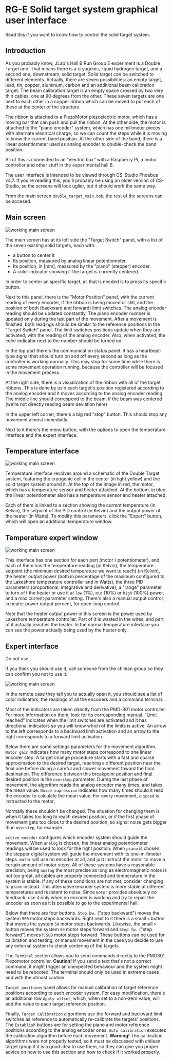 # RG-E Solid target system graphical user interface

Read this if you want to know how to control the solid target system.

## Introduction
As you probably know, JLab's Hall B Run Group E experiment is a Double Target one. That means there is a cryogenic, liquid hydrogen target, and a second one, downstream, solid target. Solid target can be switched to different elements. Actually, there are seven possibilities: an empty target, lead, tin, copper, aluminum, carbon and an additional beam calibration target. The beam calibration target is an empty space crossed by two very thin cables, one at 90 degrees from the other. These seven targets are one next to each other in a copper ribbon which can be moved to put each of these at the center of the structure.

The ribbon is attached to a PiezoMotor piezoelectric motor, which has a moving bar that can push and pull the ribbon. At the other side, the motor is attached to the "piano encoder" system, which has one millimeter pieces with alternate electrical charge, so we can count the steps while it is moving to know the current band position. At the other side of the band, there is a linear potentiometer used as analog encoder to double-check the band position.

All of this is connected to an "electric box" with a Raspberry Pi, a motor controller and other stuff in the experimental hall B.

The user interface is intended to be viewed through CS-Studio Phoebus v4.7. If you're reading this, you'll probably be using an older version of CS-Studio, so the screens will look uglier, but it should work the same way.

From the main screen ``double_target_main.bob``, the rest of the screens can be accesed.

## Main screen

![working main screen](docs/main_interface.png)

The main screen has at its left side the "Target Switch" panel, with a list of the seven existing solid targets, each with:
 - a button to center it
 - Its position, measured by analog linear potentiometer.
 - Its position, in [mm], measured by the "piano" (stepper) encoder.
 - A color indicator showing if the target is currently centered.

In order to center an specific target, all that is needed is to press its specific button.

Next to this panel, there is the "Motor Position" panel, with the current reading of every encoder, if the ribbon is being moved or still, and the position of both (backward and forward) limit switches. The analog encoder reading should be updated constantly. The piano encoder number is updated only during the last part of the movement. After a movement is finished, both readings should be similar to the reference positions in the "Target Switch" panel. The limit switches positions update when they are activated, with the reading of the analog encoder. Also, when activated, the color indicator next to the number should be turned on.

In the top part there's the communication status panel. It has a heartbeat-type signal that should turn on and off every second as long as the controller is working normally. This may stop for some time while there is some movement operation running, because the controller will be focused in the movement process.

At the right side, there is a visualization of the ribbon with all of the target ribbons. This is done by usin each target's position registered according to the analog encoder and it moves according to the analog encoder reading. The middle line should correspond to the beam, if the beam was centered (we're not directly reading beam deviation here)

In the upper left corner, there's a big red "stop" button. This should stop any movement almost immediatly.

Next to it there's the menu button, with the options to open the temperature interface and the expert interface.

## Temperature interface

![working main screen](docs/temperature_interface.png)

Temperature interface revolves around a schematic of the Double Target system, featuring the cryogenic cell in the center (in light yellow) and the solid target system around it. At the top of the image in red, the motor, which has a temperature sensor and heater attached. At the bottom, in blue, the linear potentiometer also has a temperature sensor and heater attached.

Each of them is linked to a section showing the current temperature (in Kelvin), the setpoint of the PID control (in Kelvin) and the output power of the heater (in Watts). To modify this parameters, click the "Expert" button, which will open an additional temperature window.

## Temperature expert window

![working main screen](docs/temperature_expert_interface.png)

This interface has one section for each part (motor / potentiometer), and each of them has the temperature reading (in Kelvin), the temperature setpoint (the minimum desired temperature we want to reach) (in Kelvin), the heater output power (both in percentage of the maximum configured to the Lakeshore temperature controller and in Watts), the three PID parameters (proportional, integrative and derivative), a "range" parameter to turn `off` the heater or use it at `low` (1%), `mid` (10%) or `high` (100%) power, and a max current parameter setting. There's also a manual output control, in heater power output percent, for open-loop control.

Note that the heater output power in this screen is the power used by Lakeshore temperature controller. Part of it is wasted in the wires, and part of it actually reaches the heater. In the normal temperature interface you can see the power actually being used by the heater only.

## Expert interface

Do not use.

If you think you should use it, call someone from the chilean group so they can confirm you not to use it.

![working main screen](docs/expert_interface.png)

In the remote case they tell you to actually open it, you should see a list of color indicators, the readings of all the encoders and a command terminal.

Most of the indicators are taken directly from the PMD-301 motor controller. For more information on them, look for its corresponding manual. "Limit reached" indicates when the limit switches are activated and it has directional indicators so you will know which of the limits is active. An arrow to the left corresponds to a backward limit activation and an arrow to the right corresponds to a forward limit activation.

Below there are some settings parameters for the movement algorithm. `Motor gain` indicates how many motor steps correspond to one linear encoder step. A target change procedure starts with a fast and coarse approximation to the desired target, reaching a different position near the final one before doing a careful and slower movement toward the final destination. The difference between this breakpoint position and final desired position is the `overstep` parameter. During the last phase of mevement, the algorithm reads the analog encoder many times, and takes the mean value. `Noise supression` indicates how many times should it read the encoder to calculate the mean value. For every movement, a `speed` is instructed to the motor.

Normally these shouldn't be changed. The situation for changing them is when it takes too long to reach desired position, or if the first phase of movement gets too close to the desired position, so signal noise gets bigger than `overstep`, for example.

`active encoder` configures which encoder system should guide the movement. When `analog` is chosen, the linear analog potentiometer readings will be used to look for the right position. When `piano` is chosen, the stepper digital system will guide the movement with its one-millimeter steps. `motor` will use no encoder at all, and just instruct the motor to move a certain amount of motor steps. All of these systems have a reasonable precision, being `analog` the most precise as long as electromagnetic noise is not too great, all cables are properly connected and temperature in the system is stable. If any of these conditions are not met, consider changing to `piano` instead. This alternative encoder system is more stable at different temperatures and resistant to noise. Since `motor` provides absolutely no feedback, use it only when no encoder is working and try to repair the encoder as soon as it is possible to go to the experimental hall.

Below that there are four buttons. `Step bw.` ("step backward") moves the system `500` motor steps backwards. Right next to it there is a small `<` button that moves the system `50` motor steps backwards. Likewise, the small `>` button moves the system `50` motor steps forward and `Step fw.` ("step forward") moves it `500` motor steps forward.
These buttons can be used for calibration and testing, or manual movement in the case you decide to use any external system to check centering of the targets.

The ``Terminal`` section allows you to send commands directly to the PMD301 Piezomotor controller. **Caution!** If you send a text that's not a correct command, it might trigger an unexpected behaviour and the system might need to be rebooted. The terminal should only be used in extreme cases and with the utmost caution.

``Target positions`` panel allows for manual calibration of target reference positions according to each encoder system. For easy modification, there's an additional row `Apply offset`, which, when set to a non-zero value, will add the value to each target reference position.

Finally, ``Target Calibration`` algorithms use the forward and backward limit switches as reference to automatically re-calibrate the targets' positions. The ``Establish`` buttons are for setting the piano and motor reference positions according to the analog encoder ones. ``Auto calibration`` executes the calibration algorithm before each movement.
**Warning!** The calibration algorithms were not properly tested, so it must be discussed with chilean target group if it is a good idea to use them, so they can give you proper advice on how to use this section and how to check if it worked properly.